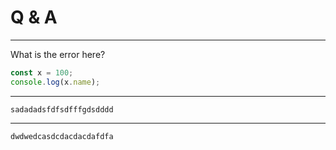 # Q & A

***
What is the error here?

```javascript
const x = 100;
console.log(x.name);

```

***
    sadadadsfdfsdfffgdsdddd
***
    dwdwedcasdcdacdacdafdfa